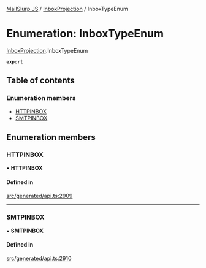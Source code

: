 [MailSlurp JS](../README.md) / [InboxProjection](../modules/InboxProjection.md) / InboxTypeEnum

# Enumeration: InboxTypeEnum

[InboxProjection](../modules/InboxProjection.md).InboxTypeEnum

**`export`**

## Table of contents

### Enumeration members

- [HTTPINBOX](InboxProjection.InboxTypeEnum.md#httpinbox)
- [SMTPINBOX](InboxProjection.InboxTypeEnum.md#smtpinbox)

## Enumeration members

### HTTPINBOX

• **HTTPINBOX**

#### Defined in

[src/generated/api.ts:2909](https://github.com/mailslurp/mailslurp-client/blob/f0f645f/src/generated/api.ts#L2909)

___

### SMTPINBOX

• **SMTPINBOX**

#### Defined in

[src/generated/api.ts:2910](https://github.com/mailslurp/mailslurp-client/blob/f0f645f/src/generated/api.ts#L2910)
